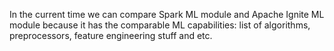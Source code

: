 In the current time we can compare Spark ML module and Apache Ignite ML module because it has the comparable ML capabilities: list of algorithms, preprocessors, feature engineering stuff and etc. 

